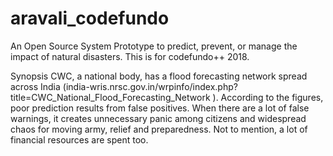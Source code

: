 # aravali_codefundo
An Open Source System Prototype to predict, prevent, or manage the impact of natural disasters. This is for codefundo++ 2018.

Synopsis
CWC, a national body, has a flood forecasting network spread across India (india-wris.nrsc.gov.in/wrpinfo/index.php?title=CWC_National_Flood_Forecasting_Network ). According to the figures, poor prediction results from false positives. When there are a lot of false warnings, it creates unnecessary panic among citizens and widespread chaos for moving army, relief and preparedness. Not to mention, a lot of financial resources are spent too.
